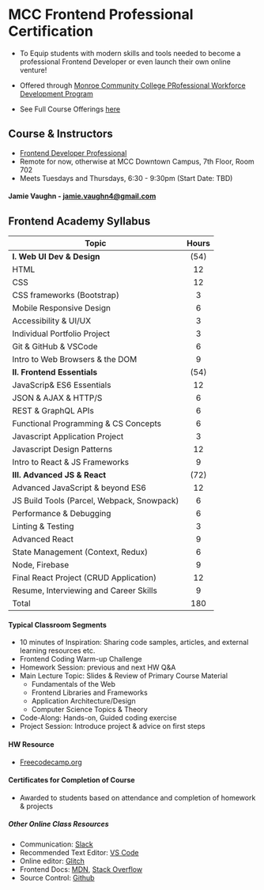 # MCC Frontend Professional Certification
  * To Equip students with modern skills and tools needed to become a professional Frontend Developer or even launch their own online venture!
  * Offered through [Monroe Community College PRofessional Workforce Development Program](https://workforceforward.com/about-mcc-corporate-college/)

  * See Full Course Offerings [here](https://workforceforward.com/professional-development/)

## Course & Instructors
  * [Frontend Developer Professional](https://campusce.monroecc.edu/monroecc/course/course.aspx?C=621)
  * Remote for now, otherwise at MCC Downtown Campus, 7th Floor, Room 702
  * Meets Tuesdays and Thursdays, 6:30 - 9:30pm (Start Date: TBD)

  #### Jamie Vaughn - jamie.vaughn4@gmail.com

## Frontend Academy Syllabus
| Topic                                          |Hours|
| ---------                                      |:---:|
| <strong>I. Web UI Dev & Design</strong>        |(54) |
| HTML                                           | 12  |
| CSS                                            | 12  |
| CSS frameworks (Bootstrap)	                   | 3   |
| Mobile Responsive Design                       | 6   |
| Accessibility	& UI/UX                          | 3   |
| Individual Portfolio Project	                 | 3   |
| Git & GitHub & VSCode                          | 6   |
| Intro to Web Browsers & the DOM                | 9   |
| <strong>II. Frontend Essentials</strong>       |(54) |
| JavaScrip& ES6 Essentials                      | 12  |
| JSON & AJAX	& HTTP/S                           | 6   |
| REST & GraphQL APIs                            | 6   |
| Functional Programming & CS Concepts           | 6   |
| Javascript Application Project                 | 3   |
| Javascript Design Patterns	                   | 12  |
| Intro to React	& JS Frameworks                | 9   |
| <strong>III. Advanced JS & React</strong>      |(72) |
| Advanced JavaScript	& beyond ES6               | 12  |
| JS Build Tools (Parcel, Webpack, Snowpack)     | 6   |
| Performance & Debugging                        | 6   |
| Linting & Testing                              | 3   |
| Advanced React                                 | 9   |
| State Management (Context, Redux)	             | 6   |
| Node, Firebase	                               | 9   |
| Final React Project (CRUD Application)         | 12  |
| Resume, Interviewing and Career Skills	       | 9   |
| Total	                                         | 180 |


#### Typical Classroom Segments
  * 10 minutes of Inspiration: Sharing code samples, articles, and external learning resources etc.
  * Frontend Coding Warm-up Challenge
  * Homework Session: previous and next HW Q&A
  * Main Lecture Topic: Slides & Review of Primary Course Material
    - Fundamentals of the Web
    - Frontend Libraries and Frameworks
    - Application Architecture/Design
    - Computer Science Topics & Theory
  * Code-Along: Hands-on, Guided coding exercise
  * Project Session: Introduce project & advice on first steps

#### HW Resource
  * [Freecodecamp.org](https://learn.freecodecamp.org/)

#### Certificates for Completion of Course
* Awarded to students based on attendance and completion of homework & projects

##### Other Online Class Resources
  * Communication: [Slack](frontendacademy.slack.com)
  * Recommended Text Editor: [VS Code](https://code.visualstudio.com/)
  * Online editor: [Glitch](https://glitch.com)
  * Frontend Docs: [MDN](https://developer.mozilla.org/en-US/), [Stack Overflow](stackoverflow.com)
  * Source Control: [Github](github.com)